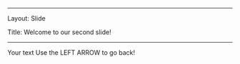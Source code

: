 ----------------------

Layout: Slide

Title: Welcome to our second slide!

-----------------------



Your text
Use the LEFT ARROW to go back!
